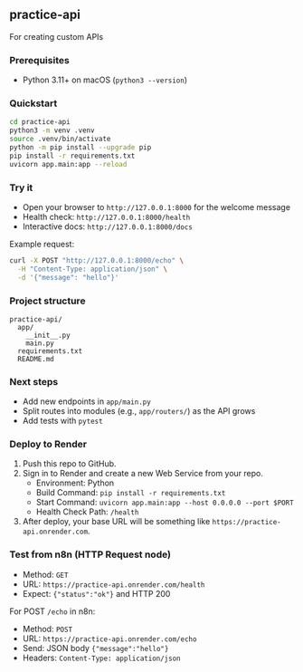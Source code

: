 ## practice-api
For creating custom APIs

### Prerequisites
- Python 3.11+ on macOS (`python3 --version`)

### Quickstart
```bash
cd practice-api
python3 -m venv .venv
source .venv/bin/activate
python -m pip install --upgrade pip
pip install -r requirements.txt
uvicorn app.main:app --reload
```

### Try it
- Open your browser to `http://127.0.0.1:8000` for the welcome message
- Health check: `http://127.0.0.1:8000/health`
- Interactive docs: `http://127.0.0.1:8000/docs`

Example request:
```bash
curl -X POST "http://127.0.0.1:8000/echo" \
  -H "Content-Type: application/json" \
  -d '{"message": "hello"}'
```

### Project structure
```
practice-api/
  app/
    __init__.py
    main.py
  requirements.txt
  README.md
```

### Next steps
- Add new endpoints in `app/main.py`
- Split routes into modules (e.g., `app/routers/`) as the API grows
- Add tests with `pytest`

### Deploy to Render
1. Push this repo to GitHub.
2. Sign in to Render and create a new Web Service from your repo.
   - Environment: Python
   - Build Command: `pip install -r requirements.txt`
   - Start Command: `uvicorn app.main:app --host 0.0.0.0 --port $PORT`
   - Health Check Path: `/health`
3. After deploy, your base URL will be something like `https://practice-api.onrender.com`.

### Test from n8n (HTTP Request node)
- Method: `GET`
- URL: `https://practice-api.onrender.com/health`
- Expect: `{"status":"ok"}` and HTTP 200

For POST `/echo` in n8n:
- Method: `POST`
- URL: `https://practice-api.onrender.com/echo`
- Send: JSON body `{"message":"hello"}`
- Headers: `Content-Type: application/json`
